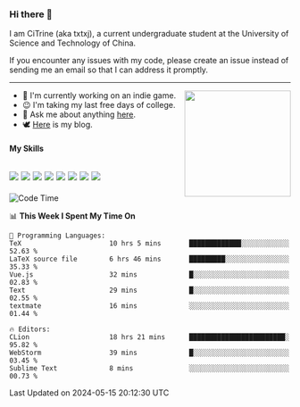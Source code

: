 ### Hi there 👋

I am CiTrine (aka txtxj), a current undergraduate student at the University of Science and Technology of China.

If you encounter any issues with my code, please create an issue instead of sending me an email so that I can address it promptly.

---

<img align="right" height="190" src="http://github-profile-summary-cards.vercel.app/api/cards/stats?username=txtxj&theme=vue">

- 🌱 I'm currently working on an indie game.
- 😉 I'm taking my last free days of college.
- 💬 Ask me about anything [here](https://github.com/txtxj/txtxj/issues).
- 🕊️ [Here](https://txtxj.top) is my blog.

#### My Skills

![](https://img.shields.io/badge/Unity-000000?logo=unity&logoColor=fff)
![](https://img.shields.io/badge/C%23-239120?logo=csharp&logoColor=fff)
![](https://img.shields.io/badge/Python-3e74a2?logo=python&logoColor=fff)
![](https://img.shields.io/badge/C++-65318e?logo=cplusplus&logoColor=fff)
![](https://img.shields.io/badge/C-5654a2?logo=c&logoColor=fff)
![](https://img.shields.io/badge/Vue-4FC08D?logo=vuedotjs&logoColor=fff)
![](https://img.shields.io/badge/Blender-f5792a?logo=blender&logoColor=fff)
![](https://img.shields.io/badge/MS%20SQL-cc2927?logo=microsoftsqlserver&logoColor=fff)
---

<!--START_SECTION:waka-->
![Code Time](http://img.shields.io/badge/Code%20Time-1%2C818%20hrs%2029%20mins-blue)

📊 **This Week I Spent My Time On** 

```text
💬 Programming Languages: 
TeX                      10 hrs 5 mins       █████████████░░░░░░░░░░░░   52.63 % 
LaTeX source file        6 hrs 46 mins       █████████░░░░░░░░░░░░░░░░   35.33 % 
Vue.js                   32 mins             █░░░░░░░░░░░░░░░░░░░░░░░░   02.83 % 
Text                     29 mins             █░░░░░░░░░░░░░░░░░░░░░░░░   02.55 % 
textmate                 16 mins             ░░░░░░░░░░░░░░░░░░░░░░░░░   01.44 % 

🔥 Editors: 
CLion                    18 hrs 21 mins      ████████████████████████░   95.82 % 
WebStorm                 39 mins             █░░░░░░░░░░░░░░░░░░░░░░░░   03.45 % 
Sublime Text             8 mins              ░░░░░░░░░░░░░░░░░░░░░░░░░   00.73 % 
```


 Last Updated on 2024-05-15 20:12:30 UTC
<!--END_SECTION:waka-->
